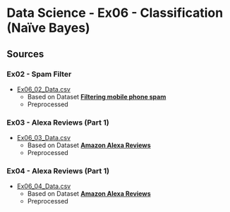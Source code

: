 # Data Science - Ex06 - Classification (Naïve Bayes)

## Sources

### Ex02 - Spam Filter

- [Ex06_02_Data.csv](./Ex06_02_Data.csv)
  - Based on Dataset [**Filtering mobile phone spam**](https://www.kaggle.com/patil4444/filtering-mobile-phone-spam)
  - Preprocessed

### Ex03 - Alexa Reviews (Part 1)

- [Ex06_03_Data.csv](./Ex06_03_Data.csv)
  - Based on Dataset [**Amazon Alexa Reviews**](https://www.kaggle.com/sid321axn/amazon-alexa-reviews)
  - Preprocessed

### Ex04 - Alexa Reviews (Part 1)

- [Ex06_04_Data.csv](./Ex06_04_Data.csv)
  - Based on Dataset [**Amazon Alexa Reviews**](https://www.kaggle.com/sid321axn/amazon-alexa-reviews)
  - Preprocessed
